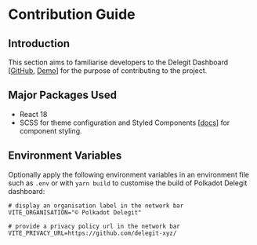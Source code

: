# Contribution Guide

## Introduction

This section aims to familiarise developers to the Delegit Dashboard [[GitHub](https://github.com/delegit-xyz/dashboard), [Demo](https://delegit-xyz.github.io/dashboard)] for the purpose of contributing to the project.

## Major Packages Used

- React 18
- SCSS for theme configuration and Styled Components [[docs](https://styled-components.com/docs)] for component styling.

## Environment Variables

Optionally apply the following environment variables in an environment file such as `.env` or with `yarn build` to customise the build of Polkadot Delegit dashboard:

```
# display an organisation label in the network bar
VITE_ORGANISATION="© Polkadot Delegit"

# provide a privacy policy url in the network bar
VITE_PRIVACY_URL=https://github.com/delegit-xyz/
```
